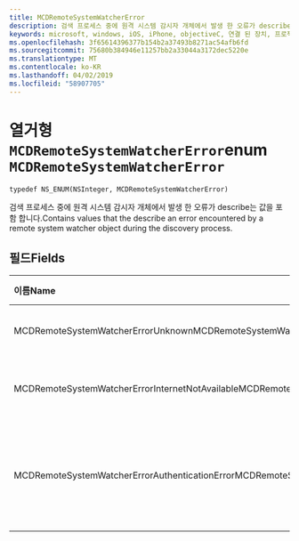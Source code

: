 ```yaml
---
title: MCDRemoteSystemWatcherError
description: 검색 프로세스 중에 원격 시스템 감시자 개체에서 발생 한 오류가 describe는 값을 포함 합니다.
keywords: microsoft, windows, iOS, iPhone, objectiveC, 연결 된 장치, 프로젝트 로마
ms.openlocfilehash: 3f65614396377b154b2a37493b8271ac54afb6fd
ms.sourcegitcommit: 75680b384946e11257bb2a33044a3172dec5220e
ms.translationtype: MT
ms.contentlocale: ko-KR
ms.lasthandoff: 04/02/2019
ms.locfileid: "58907705"
---
```

# <a name="enum-mcdremotesystemwatchererror"></a><span data-ttu-id="11198-104">열거형 `MCDRemoteSystemWatcherError`</span><span class="sxs-lookup"><span data-stu-id="11198-104">enum `MCDRemoteSystemWatcherError`</span></span> 

```
typedef NS_ENUM(NSInteger, MCDRemoteSystemWatcherError)
```  
 <span data-ttu-id="11198-105">검색 프로세스 중에 원격 시스템 감시자 개체에서 발생 한 오류가 describe는 값을 포함 합니다.</span><span class="sxs-lookup"><span data-stu-id="11198-105">Contains values that the describe an error encountered by a remote system watcher object during the discovery process.</span></span>

## <a name="fields"></a><span data-ttu-id="11198-106">필드</span><span class="sxs-lookup"><span data-stu-id="11198-106">Fields</span></span>

| <span data-ttu-id="11198-107">이름</span><span class="sxs-lookup"><span data-stu-id="11198-107">Name</span></span>                              | <span data-ttu-id="11198-108">값</span><span class="sxs-lookup"><span data-stu-id="11198-108">Value</span></span> | <span data-ttu-id="11198-109">설명</span><span class="sxs-lookup"><span data-stu-id="11198-109">Description</span></span>                    |
|:----------------------------------|:------|:-------------------------------|
| <span data-ttu-id="11198-110">MCDRemoteSystemWatcherErrorUnknown</span><span class="sxs-lookup"><span data-stu-id="11198-110">MCDRemoteSystemWatcherErrorUnknown</span></span> | <span data-ttu-id="11198-111">0</span><span class="sxs-lookup"><span data-stu-id="11198-111">0</span></span> | <span data-ttu-id="11198-112">감시자 알 수 없는 오류가 발생 했습니다.</span><span class="sxs-lookup"><span data-stu-id="11198-112">The watcher encountered an unknown error.</span></span> |
| <span data-ttu-id="11198-113">MCDRemoteSystemWatcherErrorInternetNotAvailable</span><span class="sxs-lookup"><span data-stu-id="11198-113">MCDRemoteSystemWatcherErrorInternetNotAvailable</span></span> | <span data-ttu-id="11198-114">1</span><span class="sxs-lookup"><span data-stu-id="11198-114">1</span></span> | <span data-ttu-id="11198-115">인터넷 연결이 손실 된 오류가 발생 했습니다.</span><span class="sxs-lookup"><span data-stu-id="11198-115">The error occurred because the Internet connection was lost.</span></span> |
| <span data-ttu-id="11198-116">MCDRemoteSystemWatcherErrorAuthenticationError</span><span class="sxs-lookup"><span data-stu-id="11198-116">MCDRemoteSystemWatcherErrorAuthenticationError</span></span> | <span data-ttu-id="11198-117">2</span><span class="sxs-lookup"><span data-stu-id="11198-117">2</span></span> | <span data-ttu-id="11198-118">검색을 실행 하는 데 사용 되는 ConnectedDevicesAccount를 인증할 수 없으므로 오류가 발생 합니다.</span><span class="sxs-lookup"><span data-stu-id="11198-118">The error occurred because a ConnectedDevicesAccount being used to run the discovery could not be authenticated.</span></span> | 
